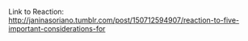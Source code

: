 Link to Reaction: http://janinasoriano.tumblr.com/post/150712594907/reaction-to-five-important-considerations-for
